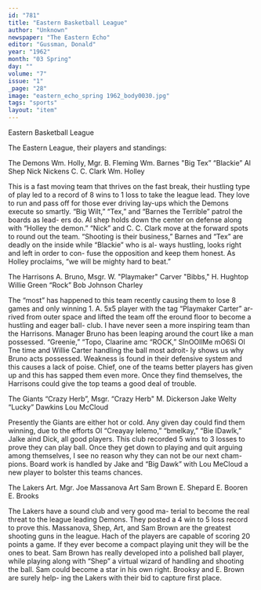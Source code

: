 ```yaml
---
id: "781"
title: "Eastern Basketball League"
author: "Unknown"
newspaper: "The Eastern Echo"
editor: "Gussman, Donald"
year: "1962"
month: "03 Spring"
day: ""
volume: "7"
issue: "1"
_page: "28"
image: "eastern_echo_spring 1962_body0030.jpg"
tags: "sports"
layout: "item"
---
```

Eastern Basketball League

The Eastern League, their players and standings:

The Demons     Wm. Holly, Mgr.
B. Fleming     Wm. Barnes
"Big Tex”      “Blackie”
Al Shep        Nick Nickens
C. C. Clark    Wm. Holley

This is a fast moving team that thrives on the fast
break, their hustling type of play led to a record of
8 wins to 1 loss to take the league lead. They love to
run and pass off for those ever driving lay-ups which
the Demons execute so smartly. “Big Wilt,” “Tex,”
and “Barnes the Terrible” patrol the boards as lead-
ers do. Al shep holds down the center on defense
along with “Holley the demon.” “Nick” and C. C.
Clark move at the forward spots to round out the
team. “Shooting is their business,” Barnes and “Tex”
are deadly on the inside while “Blackie” who is al-
ways hustling, looks right and left in order to con-
fuse the opposition and keep them honest. As Holley
proclaims, “we will be mighty hard to beat.”

The Harrisons            A. Bruno, Msgr.
W. "Playmaker" Carver  "Bibbs,"
H. Hughtop             Willie Green
“Rock”                 Bob Johnson
            Charley

The “most” has happened to this team recently
causing them to lose 8 games and only winning 1.
A. 5x5 player with the tag “Playmaker Carter” ar-
rived from outer space and lifted the team off the
eround floor to become a hustling and eager ball-
club. I have never seen a more inspiring team than
the Harrisons. Manager Bruno has been leaping
around the court like a man possessed. “Greenie,”
“Topo, Claarine amc “ROCK,” SInOOllMe mO6Si Ol Tne
time and Willie Carter handling the ball most adroit-
ly shows us why Bruno acts possessed. Weakness is
found in their defensive system and this causes a
lack of poise. Chief, one of the teams better players
has given up and this has sapped them even more.
Once they find themselves, the Harrisons could give
the top teams a good deal of trouble.

The Giants      “Crazy Herb”, Msgr.
“Crazy Herb"     M. Dickerson
Jake Welty       “Lucky”
Dawkins          Lou McCloud

Presently the Giants are either hot or cold. Any
given day could find them winning, due to the efforts
Ol “Creayay lelemo,” “bmelkay,” “Bie IDawlk,” Jalke aind
Dick, all good players. This club recorded 5 wins
to 3 losses to prove they can play ball. Once they get
down to playing and quit arguing among themselves,
I see no reason why they can not be our next cham-
pions. Board work is handled by Jake and “Big
Dawk” with Lou MeCloud a new player to bolster
this teams chances.

The Lakers        Art. Mgr.
Joe Massanova   Art
Sam Brown       E. Shepard
E. Booren       E. Brooks

The Lakers have a sound club and very good ma-
terial to become the real threat to the league leading
Demons. They posted a 4 win to 5 loss record to
prove this. Massanova, Shep, Art, and Sam Brown
are the greatest shooting guns in the league. Hach
of the players are capable of scoring 20 points a
game. If they ever become a compact playing unit
they will be the ones to beat. Sam Brown has really
developed into a polished ball player, while playing
along with “Shep” a virtual wizard of handling and
shooting the ball. Sam could become a star in his
own right. Brooksy and E. Brown are surely help-
ing the Lakers with their bid to capture first place.
